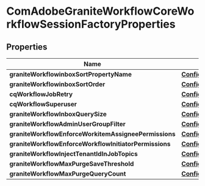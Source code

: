 
# ComAdobeGraniteWorkflowCoreWorkflowSessionFactoryProperties

## Properties
Name | Type | Description | Notes
------------ | ------------- | ------------- | -------------
**graniteWorkflowinboxSortPropertyName** | [**ConfigNodePropertyDropDown**](ConfigNodePropertyDropDown.md) |  |  [optional]
**graniteWorkflowinboxSortOrder** | [**ConfigNodePropertyString**](ConfigNodePropertyString.md) |  |  [optional]
**cqWorkflowJobRetry** | [**ConfigNodePropertyInteger**](ConfigNodePropertyInteger.md) |  |  [optional]
**cqWorkflowSuperuser** | [**ConfigNodePropertyArray**](ConfigNodePropertyArray.md) |  |  [optional]
**graniteWorkflowInboxQuerySize** | [**ConfigNodePropertyInteger**](ConfigNodePropertyInteger.md) |  |  [optional]
**graniteWorkflowAdminUserGroupFilter** | [**ConfigNodePropertyBoolean**](ConfigNodePropertyBoolean.md) |  |  [optional]
**graniteWorkflowEnforceWorkitemAssigneePermissions** | [**ConfigNodePropertyBoolean**](ConfigNodePropertyBoolean.md) |  |  [optional]
**graniteWorkflowEnforceWorkflowInitiatorPermissions** | [**ConfigNodePropertyBoolean**](ConfigNodePropertyBoolean.md) |  |  [optional]
**graniteWorkflowInjectTenantIdInJobTopics** | [**ConfigNodePropertyBoolean**](ConfigNodePropertyBoolean.md) |  |  [optional]
**graniteWorkflowMaxPurgeSaveThreshold** | [**ConfigNodePropertyInteger**](ConfigNodePropertyInteger.md) |  |  [optional]
**graniteWorkflowMaxPurgeQueryCount** | [**ConfigNodePropertyInteger**](ConfigNodePropertyInteger.md) |  |  [optional]



